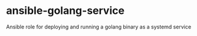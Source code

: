 # ansible-golang-service
Ansible role for deploying and running a golang binary as a systemd service 
